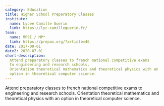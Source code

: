 ```yaml
---
category: Education
title: Higher School Preparatory Classes
institute:
  name: Lycee Camille Guerin
  link: https://lyc-camilleguerin.fr/
team:
  name: MPSI / MP*
  link: https://prepas.org/?article=46
date: 2017-09-01
date2: 2020-07-01
short-description:
  Attend preparatory classes to french national competitive exams
  to engineering and research schools.
  Orientation theoretical mathematics and theoretical physics with an
  option in theoretical computer science.
---
```


Attend preparatory classes to french national competitive exams
to engineering and research schools.
Orientation theoretical mathematics and theoretical physics with an
option in theoretical computer science.